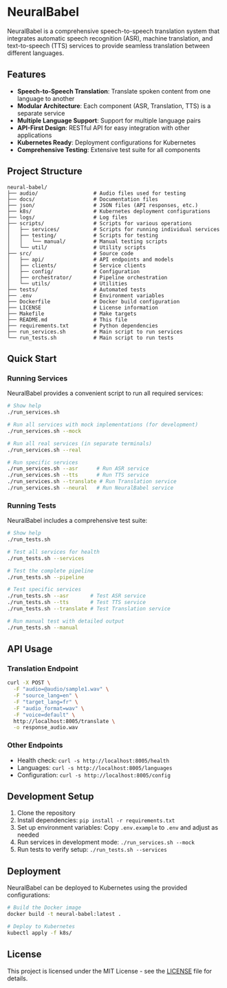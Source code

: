 # NeuralBabel

NeuralBabel is a comprehensive speech-to-speech translation system that integrates automatic speech recognition (ASR), machine translation, and text-to-speech (TTS) services to provide seamless translation between different languages.

## Features

- **Speech-to-Speech Translation**: Translate spoken content from one language to another
- **Modular Architecture**: Each component (ASR, Translation, TTS) is a separate service
- **Multiple Language Support**: Support for multiple language pairs
- **API-First Design**: RESTful API for easy integration with other applications
- **Kubernetes Ready**: Deployment configurations for Kubernetes
- **Comprehensive Testing**: Extensive test suite for all components

## Project Structure

```
neural-babel/
├── audio/                  # Audio files used for testing
├── docs/                   # Documentation files
├── json/                   # JSON files (API responses, etc.)
├── k8s/                    # Kubernetes deployment configurations
├── logs/                   # Log files
├── scripts/                # Scripts for various operations
│   ├── services/           # Scripts for running individual services
│   ├── testing/            # Scripts for testing
│   │   └── manual/         # Manual testing scripts
│   └── util/               # Utility scripts
├── src/                    # Source code
│   ├── api/                # API endpoints and models
│   ├── clients/            # Service clients
│   ├── config/             # Configuration
│   ├── orchestrator/       # Pipeline orchestration
│   └── utils/              # Utilities
├── tests/                  # Automated tests
├── .env                    # Environment variables
├── Dockerfile              # Docker build configuration
├── LICENSE                 # License information
├── Makefile                # Make targets
├── README.md               # This file
├── requirements.txt        # Python dependencies
├── run_services.sh         # Main script to run services
└── run_tests.sh            # Main script to run tests
```

## Quick Start

### Running Services

NeuralBabel provides a convenient script to run all required services:

```bash
# Show help
./run_services.sh

# Run all services with mock implementations (for development)
./run_services.sh --mock

# Run all real services (in separate terminals)
./run_services.sh --real

# Run specific services
./run_services.sh --asr      # Run ASR service
./run_services.sh --tts      # Run TTS service
./run_services.sh --translate # Run Translation service
./run_services.sh --neural   # Run NeuralBabel service
```

### Running Tests

NeuralBabel includes a comprehensive test suite:

```bash
# Show help
./run_tests.sh

# Test all services for health
./run_tests.sh --services

# Test the complete pipeline
./run_tests.sh --pipeline

# Test specific services
./run_tests.sh --asr       # Test ASR service
./run_tests.sh --tts       # Test TTS service
./run_tests.sh --translate # Test Translation service

# Run manual test with detailed output
./run_tests.sh --manual
```

## API Usage

### Translation Endpoint

```bash
curl -X POST \
  -F "audio=@audio/sample1.wav" \
  -F "source_lang=en" \
  -F "target_lang=fr" \
  -F "audio_format=wav" \
  -F "voice=default" \
  http://localhost:8005/translate \
  -o response_audio.wav
```

### Other Endpoints

- Health check: `curl -s http://localhost:8005/health`
- Languages: `curl -s http://localhost:8005/languages`
- Configuration: `curl -s http://localhost:8005/config`

## Development Setup

1. Clone the repository
2. Install dependencies: `pip install -r requirements.txt`
3. Set up environment variables: Copy `.env.example` to `.env` and adjust as needed
4. Run services in development mode: `./run_services.sh --mock`
5. Run tests to verify setup: `./run_tests.sh --services`

## Deployment

NeuralBabel can be deployed to Kubernetes using the provided configurations:

```bash
# Build the Docker image
docker build -t neural-babel:latest .

# Deploy to Kubernetes
kubectl apply -f k8s/
```

## License

This project is licensed under the MIT License - see the [LICENSE](LICENSE) file for details.